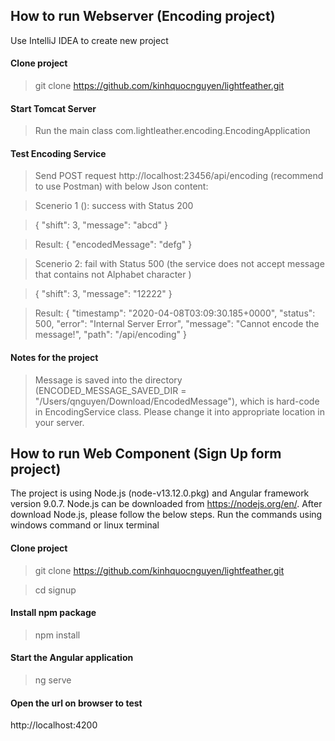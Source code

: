 ## How to run Webserver (Encoding project)

Use IntelliJ IDEA to create new project

#### Clone project
> git clone https://github.com/kinhquocnguyen/lightfeather.git

#### Start Tomcat Server
> Run the main class com.lightleather.encoding.EncodingApplication

#### Test Encoding Service
> Send POST request http://localhost:23456/api/encoding (recommend to use Postman)
> with below Json content: 

> Scenerio 1 (): success with Status 200 

> {
> 	"shift": 3,
> 	"message": "abcd"
> }

> Result:
> {
>     "encodedMessage": "defg"
> }

> Scenerio 2: fail with Status 500 (the service does not accept message that contains not Alphabet character )

> {
> 	"shift": 3,
> 	"message": "12222"
> }

> Result:
> {
>     "timestamp": "2020-04-08T03:09:30.185+0000",
>     "status": 500,
>     "error": "Internal Server Error",
>     "message": "Cannot encode the message!",
>     "path": "/api/encoding"
> }


#### Notes for the project
> Message is saved into the directory (ENCODED_MESSAGE_SAVED_DIR = "/Users/qnguyen/Download/EncodedMessage"), which is hard-code in EncodingService class. Please change it into appropriate location in your server.




## How to run Web Component (Sign Up form project)

The project is using Node.js (node-v13.12.0.pkg) and Angular framework version 9.0.7. 
Node.js can be downloaded from https://nodejs.org/en/. After download Node.js, please follow the below steps.
Run the commands using windows command or linux terminal

#### Clone project
> git clone https://github.com/kinhquocnguyen/lightfeather.git

> cd signup

#### Install npm package
> npm install

#### Start the Angular application
> ng serve

#### Open the url on browser to test
http://localhost:4200
